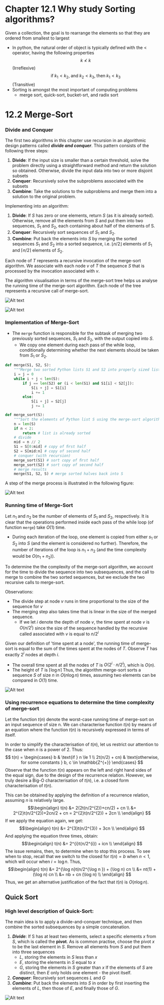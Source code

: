 # Chapter 12.1 Why study Sorting algorithms?
Given a collection, the goal is to rearrange the elements so that they are ordered from smallest to largest
- In python, the natural order of object is typically defined with the $<$ operator, having the following properties
$$k \nless k$$ (Irreflexive)
$$ \text{if} \; k_{1} < k_{2}, \; \text{and} \; k_{2} < k_{3}, \; \text{then} \; k_{1} < k_{3} $$ (Transitive)
- Sorting is amongst the most important of computing problems
  - merge sort, quick-sort, bucket-srt, and radix sort
  
# 12.2 Merge-Sort
### Divide and Conquer
The first two algorithms in this chapter use recursion in an algorithmic design patterns called ***divide and conquer***. This pattern consists of the following three steps:
1. **Divide**: If the input size is smaller than a certain threshold, solve the problem directly using a straightforward method and return the solution so obtained. Otherwise, divide the input data into two or more disjoint subsets
2. **Conquer**: Recursively solve the subproblems associated with the subsets
3. **Combine**: Take the solutions to the subproblems and merge them into a solution to the original problem.

Implementing into an algorithm:
1. **Divide**: If $S$ has zero or one elements, return $S$ (as it is already sorted). Otherwise, remove all the elements from $S$ and put them into two sequences, $S_{1}$ and $S_{2}$, each containing about half of the elements of S.
2. **Conquer**: Recursively sort sequences of $S_{1}$ and $S_{2}$.
3. **Combine**: Put back the elements into $S$ by merging the sorted sequences $S_{1}$ and $S_{2}$ into a sorted sequence, i.e. $\lfloor n/2 \rfloor$ elements of $S_{1}$ and $\lceil n/2 \rceil$ elements of $S_{2}$.

Each node of $T$ represents a recursive invocation of the merge-sort algorithm. We associate with each node $v$ of $T$ the sequence $S$ that is processed by the invocation associated with $v$.

The algorithm visualisation in terms of the merge-sort tree helps us analyse the running time of the merge-sort algorithm. Each node of the tree represents a recursive call of merge-sort.

![Alt text](assets/IMG9.png)

![Alt text](assets/IMG10.png)

### Implementation of Merge-Sort
- The ``merge`` function is responsible for the subtask of merging two previously sorted sequences, $S_{1}$ and $S_{2}$, with the output copied into $S$. 
  - We copy one element during each pass of the while loop, conditionally determining whether the next elements should be taken from $S_{1}$ or $S_{2}$.

```python
def merge(S1, S2, S):
    """Merge two sorted Python lists S1 and S2 into properly sized list S"""
    i = j = 0
    while i + j < len(S):
        if j == len(S2) or (i < len(S1) and S1[i] < S2[j]):
            S[i + j] = S1[i]
            i += 1
        else:
            S[i + j] = S2[j]
            j += 1

def merge_sort(S):
    """Sort the elements of Python list S using the merge-sort algorithm."""
    n = len(S)
    if n < 2:
        return # list is already sorted
    # divide
    mid = n // 2
    S1 = S[0:mid] # copy of ﬁrst half
    S2 = S[mid:n] # copy of second half
    # conquer (with recursion)
    merge_sort(S1) # sort copy of ﬁrst half
    merge_sort(S2) # sort copy of second half
    # merge results
    merge(S1, S2, S) # merge sorted halves back into S
```
A step of the merge process is illustrated in the following figure:

![Alt text](assets/IMG11.png)

### Running time of Merge-Sort
Let $n_{1}$ and $n_{2}$ be the number of elements of $S_{1}$ and $S_{2}$, respectively. It is clear that the operations performed inside each pass of the while loop (of function ``merge``) take $O(1)$ time.
- During each iteration of the loop, one element is copied from either $s_{1}$ or $S_{2}$ into $S$ (and the element is considered no further). Therefore, the number of iterations of the loop is $n_{1} + n_{2}$ (and the time complexity would be $O(n_{1} + n_{2})$).

To determine the the complexity of the merge-sort algorithm, we account for the time to divide the sequence into two subsequences, and the call to merge to combine the two sorted sequences, but we exclude the two recursive calls to merge-sort.

Observations:
- The divide step at node $v$ runs in time proportional to the size of the sequence for $v$
- The merging step also takes time that is linear in the size of the merged sequence.
  - If we let $i$ denote the depth of node $v$, the time spent at node $v$ is $O(n/2^{i})$ since the size of the sequence handled by the recursive called associated with $v$ is equal to $n/2^{i}$

Given our definition of 'time spent at a node', the running time of merge-sort is equal to the sum of the times spent at the nodes of $T$. Observe $T$ has exactly $2^{i}$ nodes at depth $i$.
- The overall time spent at all the nodes of $T$ is $O(2^{i} \cdot n/2^{i})$, which is $O(n)$.
- The height of $T$ is $\lceil \log n \rceil$
Thus, the algorithm merge-sort sorts a sequence $S$ of size $n$ in $O(n \log n)$ times, assuming two elements can be compared in $O(1)$ time.

![Alt text](assets/IMG12.png)

### Using recurrence equations to determine the time complexity of merge-sort
Let the function $t(n)$ denote the worst-case running time of merge-sort on an input sequence of size n. We can characterise function $t(n)$ by means of an equation where the function $t(n)$ is recursively expressed in terms of itself.

In order to simplify the characterisation of $t(n)$, let us restrict our attention to the case when $n$ is a power of 2. Thus:
$$ 
t(n) = 
\begin{cases}
        b & \text{if } n \le 1 \\
        2t(n/2) + cn)  & \text{otherwise, for some constants } b, c \in \mathbb{Z^{+}}
\end{cases}
$$
Observe that the function $t(n)$ appears on the left and right hand sides of the equal sign, due to the design of the recurrence relation. However, we truly desire a Big-O characterisation of $t(n)$, i.e. a closed form characterisation of $t(n)$.

This can be obtained by applying the definition of a recurrence relation, assuming $n$ is relatively large.
$$\begin{align} 
t(n) &= 2(2t(n/2^{2})+cn/2) + cn \\
&= 2^{2}t(n/2^{2})+2cn/2 + cn = 2^{2}t(n/2^{2}) + 2cn \\
\end{align}
$$
If we apply the equation again, we get:
$$\begin{align} 
t(n) &= 2^{3}t(n/2^{3}) + 3cn \\
\end{align}
$$
And applying the equation three times, obtain:
$$\begin{align} 
t(n) &= 2^{i}t(n/2^{i}) + icn \\
\end{align}
$$
The issue remains, then, to determine when to stop this process. To see when to stop, recall that we switch to the closed for $t(n) = b$ when $n<1$, which will occur when $i= \log n$. Thus,
$$\begin{align} 
t(n) &= 2^{\log n}t(n/2^{\log n }) + (\log n) cn \\
&= nt(1) + (\log n) cn \\
&= nb +  cn (\log n) \\
\end{align}
$$
Thus, we get an alternative justification of the fact that $t(n)$ is $O(n \log n)$.

## Quick Sort

### High level description of Quick-Sort:
The main idea is to apply a divide-and-conquer technique, and then combine the sorted subsequences by a simple concatenation.
1. ***Divide***: If S has at least two elements, select a specific elements $x$ from $S$, which is called the **pivot**. As is common practise, choose the pivot $x$ to be the last element in $S$. Remove all elements from $S$ and put them into three sequences
    - $L$, storing the elements in $S$ less than $x$
    - $E$, storing the elements in $S$ equal to $x$
    - $G$, storing the elements in $S$ greater than $x$
  If the elements of $S$ are distinct, then $E$ only holds one element - the pivot itself.
2. ***Conquer***: Recursively sort sequences $L$ and $G$
3. ***Combine***: Put back the elements into $S$ in order by first inserting the elements of $L$, then those of $E$, and finally those of $G$.

![Alt text](assets/IMG13.png)

